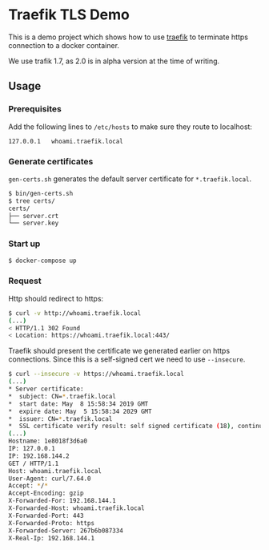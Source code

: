# Traefik TLS Demo

This is a demo project which shows how to  use [traefik](https://traefik.io/) to terminate https connection to a docker container.

We use trafik 1.7, as 2.0 is in alpha version at the time of writing.

## Usage

### Prerequisites

Add the following lines to `/etc/hosts` to make sure they route to localhost:
``` 
127.0.0.1	whoami.traefik.local
```


### Generate certificates

`gen-certs.sh` generates the default server certificate for `*.traefik.local`.

```sh
$ bin/gen-certs.sh
$ tree certs/
certs/
├── server.crt
└── server.key

```

### Start up

```sh
$ docker-compose up
```

### Request

Http should redirect to https:

```sh
$ curl -v http://whoami.traefik.local
(...)
< HTTP/1.1 302 Found
< Location: https://whoami.traefik.local:443/
```

Traefik should present the certificate we generated earlier on https connections. Since this is a self-signed cert we need to use `--insecure`.

```sh 
$ curl --insecure -v https://whoami.traefik.local
(...)
* Server certificate:
*  subject: CN=*.traefik.local
*  start date: May  8 15:58:34 2019 GMT
*  expire date: May  5 15:58:34 2029 GMT
*  issuer: CN=*.traefik.local
*  SSL certificate verify result: self signed certificate (18), continuing anyway.
(...) 
Hostname: 1e8018f3d6a0
IP: 127.0.0.1
IP: 192.168.144.2
GET / HTTP/1.1
Host: whoami.traefik.local
User-Agent: curl/7.64.0
Accept: */*
Accept-Encoding: gzip
X-Forwarded-For: 192.168.144.1
X-Forwarded-Host: whoami.traefik.local
X-Forwarded-Port: 443
X-Forwarded-Proto: https
X-Forwarded-Server: 267b6b087334
X-Real-Ip: 192.168.144.1 
```
